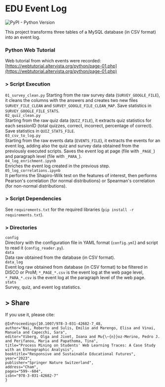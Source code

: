 # EDU Event Log
![PyPI - Python Version](https://img.shields.io/badge/python-3.12-3776AB?logo=python)    

This project transforms three tables of a MySQL database (in CSV format) into an event log.

### Python Web Tutorial
Web tutorial from which events were recorded: [https://webtutorial.altervista.org/python/page-01.php](https://webtutorial.altervista.org/python/page-01.php)  

### > Script Execution
```01_survey_clean.py```
Starting from the raw survey data (```SURVEY_GOOGLE_FILE```), it cleans the columns with the answers and creates two new files ```SURVEY_FILE_CLEAN``` and ```SURVEY_GOOGLE_FILE_CLEAN_MAP```. Save statistics in ```SURVEY_GOOGLE_FILE_STATS```.  
```02_quiz_clean.py```  
Starting from the raw quiz data (```QUIZ_FILE```), it extracts quiz statistics for each sessionID (total quizzes, correct, incorrect, percentage of correct). Save statistics in ```QUIZ_STATS_FILE```.    
```03_csv_to_log.py```  
Starting from the raw events data (```EVENTS_FILE```), it extracts the events for an event log, adding also the quiz and survey data obtained from the previously executed scripts. Saves the event log at page (file with ```_PAGE_```) and paragraph level (file with ```_PARA_```).   
```04_log_enrichment.ipynb```  
Enriches the event log created in the previous step.  
```05_log_correlations.ipynb```  
It performs the Shapiro-Wilk test on the features of interest, then performs Pearson's correlation (for normal distributions) or Spearman's correlation (for non-normal distributions).  


### > Script Dependencies
See ```requirements.txt``` for the required libraries (```pip install -r requirements.txt```).  

### > Directories
```config```  
Directory with the configuration file in YAML format (```config.yml```) and script to read it (```config_reader.py```).    
```data```  
Data raw obtained from the database (in CSV format).  
```data_log```    
Event log raw obtained from database (in CSV format) to be filtered in DISCO or ProM; ```*_PAGE_*.csv``` is the event log at the web page level, ```*_PARA_*.csv``` is the event log at the paragraph level of the web page.  
```stats```    
Survey, quiz, and event log statistics. 

## > Share
If you use it, please cite:    
```
@InProceedings{10.1007/978-3-031-42682-7_48,
author="Nai, Roberto and Sulis, Emilio and Marengo, Elisa and Vinai, Manuela and Capecchi, Sara",
editor="Viberg, Olga and Jivet, Ioana and Mu{\~{n}}oz-Merino, Pedro J. and Perifanou, Maria and Papathoma, Tina",
title="Process Mining on Students' Web Learning Traces: A Case Study with an Ethnographic Analysis",
booktitle="Responsive and Sustainable Educational Futures",
year="2023",
publisher="Springer Nature Switzerland",
address="Cham",
pages="599--604",
isbn="978-3-031-42682-7"
}
```